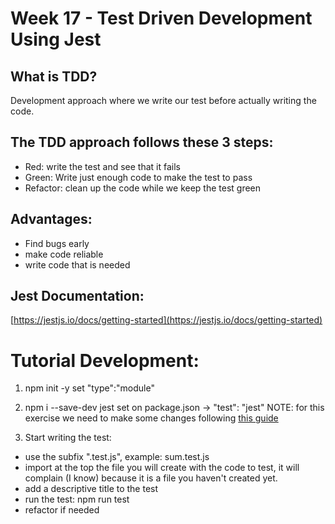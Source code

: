 # Week 17 - Test Driven Development Using Jest

## What is TDD?

Development approach where we write our test before actually writing the code.

## The TDD approach follows these 3 steps:

- Red: write the test and see that it fails
- Green: Write just enough code to make the test to pass
- Refactor: clean up the code while we keep the test green

## Advantages:

- Find bugs early
- make code reliable
- write code that is needed

## Jest Documentation:

[https://jestjs.io/docs/getting-started](https://jestjs.io/docs/getting-started)

# Tutorial Development:

1. npm init -y
   set "type":"module"

2. npm i --save-dev jest
   set on package.json -> "test": "jest"
   NOTE: for this exercise we need to make some changes following [this guide](https://jestjs.io/docs/ecmascript-modules)

3. Start writing the test:

- use the subfix ".test.js", example: sum.test.js
- import at the top the file you will create with the code to test, it will complain (I know) because it is a file you haven't created yet.
- add a descriptive title to the test
- run the test: npm run test
- refactor if needed
